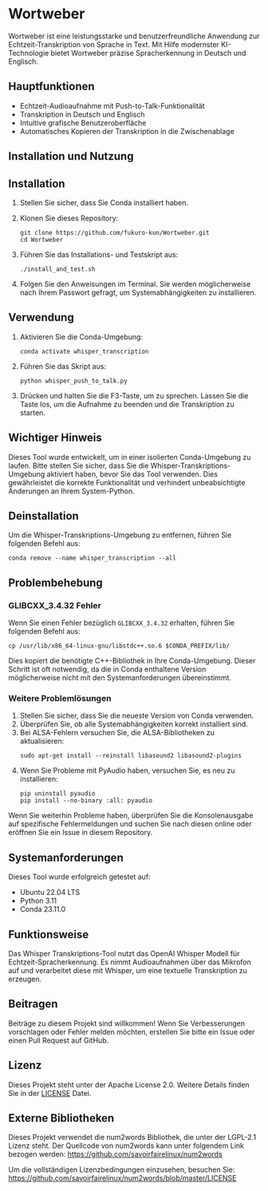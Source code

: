 # Wortweber

Wortweber ist eine leistungsstarke und benutzerfreundliche Anwendung zur Echtzeit-Transkription von Sprache in Text. Mit Hilfe modernster KI-Technologie bietet Wortweber präzise Spracherkennung in Deutsch und Englisch.

## Hauptfunktionen

- Echtzeit-Audioaufnahme mit Push-to-Talk-Funktionalität
- Transkription in Deutsch und Englisch
- Intuitive grafische Benutzeroberfläche
- Automatisches Kopieren der Transkription in die Zwischenablage

## Installation und Nutzung

## Installation

1. Stellen Sie sicher, dass Sie Conda installiert haben.

2. Klonen Sie dieses Repository:
   ```
   git clone https://github.com/fukuro-kun/Wortweber.git
   cd Wortweber
   ```

3. Führen Sie das Installations- und Testskript aus:
   ```
   ./install_and_test.sh
   ```

4. Folgen Sie den Anweisungen im Terminal. Sie werden möglicherweise nach Ihrem Passwort gefragt, um Systemabhängigkeiten zu installieren.

## Verwendung

1. Aktivieren Sie die Conda-Umgebung:
   ```
   conda activate whisper_transcription
   ```

2. Führen Sie das Skript aus:
   ```
   python whisper_push_to_talk.py
   ```

3. Drücken und halten Sie die F3-Taste, um zu sprechen. Lassen Sie die Taste los, um die Aufnahme zu beenden und die Transkription zu starten.

## Wichtiger Hinweis

Dieses Tool wurde entwickelt, um in einer isolierten Conda-Umgebung zu laufen.
Bitte stellen Sie sicher, dass Sie die Whisper-Transkriptions-Umgebung aktiviert haben,
bevor Sie das Tool verwenden. Dies gewährleistet die korrekte Funktionalität und verhindert
unbeabsichtigte Änderungen an Ihrem System-Python.

## Deinstallation

Um die Whisper-Transkriptions-Umgebung zu entfernen, führen Sie folgenden Befehl aus:
```
conda remove --name whisper_transcription --all
```

## Problembehebung

### GLIBCXX_3.4.32 Fehler

Wenn Sie einen Fehler bezüglich `GLIBCXX_3.4.32` erhalten, führen Sie folgenden Befehl aus:

```
cp /usr/lib/x86_64-linux-gnu/libstdc++.so.6 $CONDA_PREFIX/lib/
```

Dies kopiert die benötigte C++-Bibliothek in Ihre Conda-Umgebung. Dieser Schritt ist oft notwendig,
da die in Conda enthaltene Version möglicherweise nicht mit den Systemanforderungen übereinstimmt.

### Weitere Problemlösungen

1. Stellen Sie sicher, dass Sie die neueste Version von Conda verwenden.
2. Überprüfen Sie, ob alle Systemabhängigkeiten korrekt installiert sind.
3. Bei ALSA-Fehlern versuchen Sie, die ALSA-Bibliotheken zu aktualisieren:
   ```
   sudo apt-get install --reinstall libasound2 libasound2-plugins
   ```
4. Wenn Sie Probleme mit PyAudio haben, versuchen Sie, es neu zu installieren:
   ```
   pip uninstall pyaudio
   pip install --no-binary :all: pyaudio
   ```

Wenn Sie weiterhin Probleme haben, überprüfen Sie die Konsolenausgabe auf spezifische Fehlermeldungen und suchen Sie nach diesen online oder eröffnen Sie ein Issue in diesem Repository.

## Systemanforderungen

Dieses Tool wurde erfolgreich getestet auf:
- Ubuntu 22.04 LTS
- Python 3.11
- Conda 23.11.0

## Funktionsweise

Das Whisper Transkriptions-Tool nutzt das OpenAI Whisper Modell für Echtzeit-Spracherkennung. Es nimmt Audioaufnahmen über das Mikrofon auf und verarbeitet diese mit Whisper, um eine textuelle Transkription zu erzeugen.

## Beitragen

Beiträge zu diesem Projekt sind willkommen! Wenn Sie Verbesserungen vorschlagen oder Fehler melden möchten, erstellen Sie bitte ein Issue oder einen Pull Request auf GitHub.

## Lizenz

Dieses Projekt steht unter der Apache License 2.0. Weitere Details finden Sie in der [LICENSE](LICENSE) Datei.

## Externe Bibliotheken

Dieses Projekt verwendet die num2words Bibliothek, die unter der LGPL-2.1 Lizenz steht.
Der Quellcode von num2words kann unter folgendem Link bezogen werden:
https://github.com/savoirfairelinux/num2words

Um die vollständigen Lizenzbedingungen einzusehen, besuchen Sie:
https://github.com/savoirfairelinux/num2words/blob/master/LICENSE
